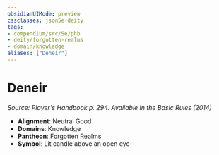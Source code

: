 ```yaml
---
obsidianUIMode: preview
cssclasses: json5e-deity
tags:
- compendium/src/5e/phb
- deity/forgotten-realms
- domain/knowledge
aliases: ["Deneir"]
---
```

# Deneir
*Source: Player's Handbook p. 294. Available in the Basic Rules (2014)* 

- **Alignment**: Neutral Good
- **Domains**: Knowledge
- **Pantheon**: Forgotten Realms
- **Symbol**: Lit candle above an open eye